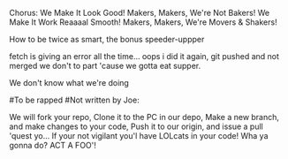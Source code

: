 Chorus:
We Make It Look Good!
Makers, Makers, We're Not Bakers!
We Make It Work Reaaaal Smooth!
Makers, Makers, We're Movers & Shakers!

How to be twice as smart,
the bonus speeder-uppper

fetch is giving an error all the time...
oops i did it again, git pushed and not merged
we don't to part
'cause we gotta eat supper.

We don't know what we're doing


#To be rapped #Not written by Joe:

We will fork your repo,
Clone it to the PC in our depo,
Make a new branch, and make changes to your code,
Push it to our origin, and issue a pull 'quest yo...
If your not vigilant you'l have LOLcats in your code!
Wha ya gonna do? ACT A FOO'!

